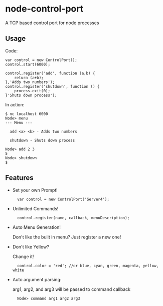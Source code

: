 # node-control-port
	
  A TCP based control port for node processes


## Usage

  Code:	
		
	var control = new ControlPort();
	control.start(6000);
		
	control.register('add', function (a,b) {
		return (a+b);
	},'Adds two numbers');
	control.register('shutdown', function () {
		process.exit(0);
	}'Shuts down process');
	

  In action:
		
	$ nc localhost 6000
	Node> menu
	--- Menu ---
	
	  add <a> <b> - Adds two numbers
	  
	  shutdown - Shuts down process
	  
	Node> add 2 3
	5
	Node> shutdown
	$


## Features
* Set your own Prompt!

		var control = new ControlPort('Server4');

* Unlimited Commands!

  		control.register(name, callback, menuDescription);

* Auto Menu Generation!

  	Don't like the built in menu? Just register a new one!

* Don't like Yellow? 
	
	Change it!
		
		control.color = 'red'; //or blue, cyan, green, magenta, yellow, white

* Auto argument parsing:
    
	arg1, arg2, and arg3 will be passed to command callback
	
		Node> command arg1 arg2 arg3		

